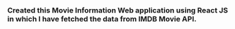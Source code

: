 ### Created this Movie Information Web application using React JS in which I have fetched the data from IMDB Movie API. 

